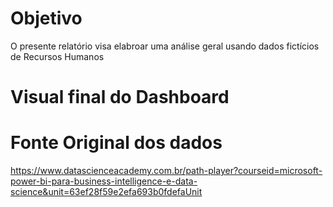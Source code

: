 # Objetivo
O presente relatório visa elabroar uma análise geral usando dados fictícios de Recursos Humanos

# Visual final do Dashboard


# Fonte Original dos dados
https://www.datascienceacademy.com.br/path-player?courseid=microsoft-power-bi-para-business-intelligence-e-data-science&unit=63ef28f59e2efa693b0fdefaUnit
